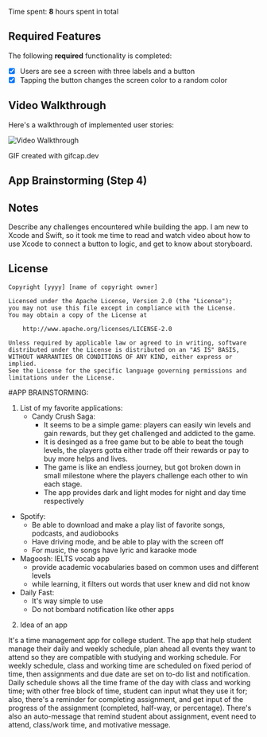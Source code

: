
Time spent: **8** hours spent in total

## Required Features

The following **required** functionality is completed:

- [x] Users are see a screen with three labels and a button
- [x] Tapping the button changes the screen color to a random color
 
## Video Walkthrough

Here's a walkthrough of implemented user stories:

<img src='https://i.imgur.com/y9KzZMA.gif' title='Video Walkthrough' width='' alt='Video Walkthrough' />

<!-- Replace this with whatever GIF tool you used! -->
GIF created with gifcap.dev  
<!-- Recommended tools:
[Kap](https://getkap.co/) for macOS
[ScreenToGif](https://www.screentogif.com/) for Windows
[peek](https://github.com/phw/peek) for Linux. -->

## App Brainstorming (Step 4)

## Notes

Describe any challenges encountered while building the app.
I am new to Xcode and Swift, so it took me time to read and watch video about how to use Xcode to connect a button to logic, and get to know about storyboard.

## License

    Copyright [yyyy] [name of copyright owner]

    Licensed under the Apache License, Version 2.0 (the "License");
    you may not use this file except in compliance with the License.
    You may obtain a copy of the License at

        http://www.apache.org/licenses/LICENSE-2.0

    Unless required by applicable law or agreed to in writing, software
    distributed under the License is distributed on an "AS IS" BASIS,
    WITHOUT WARRANTIES OR CONDITIONS OF ANY KIND, either express or implied.
    See the License for the specific language governing permissions and
    limitations under the License.

#APP BRAINSTORMING:
1. List of my favorite applications:
   - Candy Crush Saga:
     * It seems to be a simple game: players can easily win levels and gain rewards, but they get challenged and addicted to the game.
     * It is desinged as a free game but to be able to beat the tough levels, the players gotta either trade off their rewards or pay to buy more helps and lives.
     * The game is like an endless journey, but got broken down in small milestone where the players challenge each other to win each stage.
     * The app provides dark and light modes for night and day time respectively
  - Spotify:
    * Be able to download and make a play list of favorite songs, podcasts, and audiobooks
    * Have driving mode, and be able to play with the screen off
    * For music, the songs have lyric and karaoke mode
  - Magoosh: IELTS vocab app
    * provide academic vocabularies based on common uses and different levels
    * while learning, it filters out words that user knew and did not know
  - Daily Fast:
    * It's way simple to use
    * Do not bombard notification like other apps
   
2. Idea of an app

It's a time management app for college student. 
The app that help student manage their daily and weekly schedule, plan ahead all events they want to attend so they are compatible with studying and working schedule. For weekly schedule, class and working time are scheduled on fixed period of time, then assignments and due date are set on to-do list and notification. Daily schedule shows all the time frame of the day with class and working time; with other free block of time, student can input what they use it for; also, there's a reminder for completing assignment, and get input of the progress of the assignment (completed, half-way, or percentage).
There's also an auto-message that remind student about assignment, event need to attend, class/work time, and motivative message.
